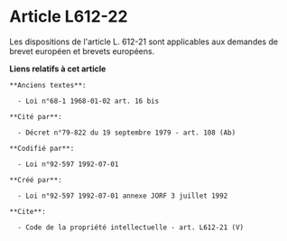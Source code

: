 # Article L612-22

Les dispositions de l'article L. 612-21 sont applicables aux demandes de brevet européen et brevets européens.

**Liens relatifs à cet article**

	**Anciens textes**:

	  - Loi n°68-1 1968-01-02 art. 16 bis

	**Cité par**:

	  - Décret n°79-822 du 19 septembre 1979 - art. 108 (Ab)

	**Codifié par**:

	  - Loi n°92-597 1992-07-01

	**Créé par**:

	  - Loi n°92-597 1992-07-01 annexe JORF 3 juillet 1992

	**Cite**:

	  - Code de la propriété intellectuelle - art. L612-21 (V)
